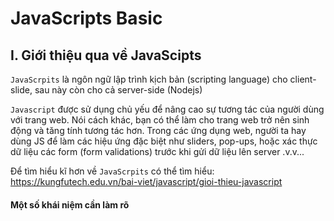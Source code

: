 # JavaScripts Basic
<a name="Modau"></a>
## I. Giới thiệu qua về JavaScipts
`JavaScrpits` là ngôn ngữ lập trình kịch bản (scripting language) cho client-slide, sau này còn cho cả server-side (Nodejs)

`Javascript` được sử dụng chủ yếu để nâng cao sự tương tác của người dùng với trang web. Nói cách khác, bạn có thể làm cho trang web trở nên sinh động và tăng tính tương tác hơn. Trong các ứng dụng web, người ta hay dùng JS để làm các hiệu ứng đặc biệt như sliders, pop-ups, hoặc xác thực dữ liệu các form (form validations) trước khi gửi dữ liệu lên server .v.v...

Để tìm hiểu kĩ hơn về `JavaScrpits` có thể tìm hiểu: https://kungfutech.edu.vn/bai-viet/javascript/gioi-thieu-javascript
#### Một số khái niệm cần làm rõ
